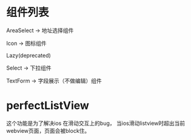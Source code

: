 # 组件列表

AreaSelect ->  地址选择组件

Icon ->     图标组件

Lazy(deprecated)

Select ->   下拉组件

TextForm -> 字段展示（不做编辑）组件


# perfectListView
这个功能是为了解决ios 在滑动交互上的bug，
当ios滑动listview时超出当前webview页面，页面会被block住。